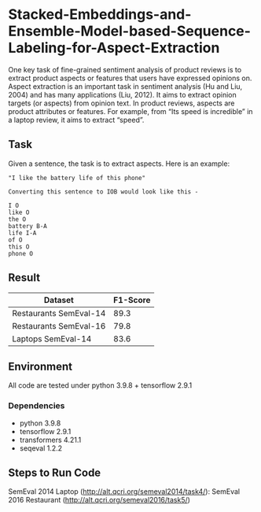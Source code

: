 # **Stacked-Embeddings-and-Ensemble-Model-based-Sequence-Labeling-for-Aspect-Extraction**
One key task of fine-grained sentiment analysis of product reviews is to extract product aspects or features that users have expressed opinions on. Aspect extraction is an important task in sentiment analysis (Hu and Liu, 2004) and has many applications (Liu, 2012). It aims to extract opinion targets (or aspects) from opinion text. In product reviews, aspects are product attributes or features. For example, from “Its speed is incredible” in a laptop review, it aims to extract “speed”.

## Task
Given a sentence, the task is to extract aspects. Here is an example:
```
"I like the battery life of this phone"

Converting this sentence to IOB would look like this -

I O
like O
the O
battery B-A
life I-A
of O
this O
phone O
```
## Result
| Dataset | F1-Score |
| -------- | -------- |
| Restaurants SemEval-14 | 89.3 |
| Restaurants SemEval-16 | 79.8 |
| Laptops SemEval-14 | 83.6 |

## Environment
All code are tested under python 3.9.8 + tensorflow 2.9.1
### Dependencies
* python 3.9.8
* tensorflow 2.9.1
* transformers 4.21.1
* seqeval 1.2.2

## Steps to Run Code
SemEval 2014 Laptop (http://alt.qcri.org/semeval2014/task4/):
SemEval 2016 Restaurant (http://alt.qcri.org/semeval2016/task5/)
